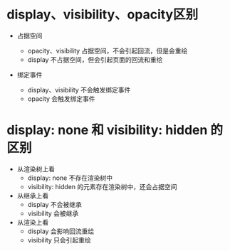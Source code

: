 # display、visibility、opacity区别

- 占据空间
  - opacity、visibility 占据空间，不会引起回流，但是会重绘
  - display 不占据空间，但会引起页面的回流和重绘
  
- 绑定事件
  - display、visibility 不会触发绑定事件
  - opacity 会触发绑定事件


# display: none 和 visibility: hidden 的区别
  
- 从渲染树上看
  - display: none 不存在渲染树中
  - visibility: hidden 的元素存在渲染树中，还会占据空间
- 从继承上看
  - display 不会被继承
  - visibility 会被继承
- 从渲染上看
  - display 会影响回流重绘
  - visibility 只会引起重绘